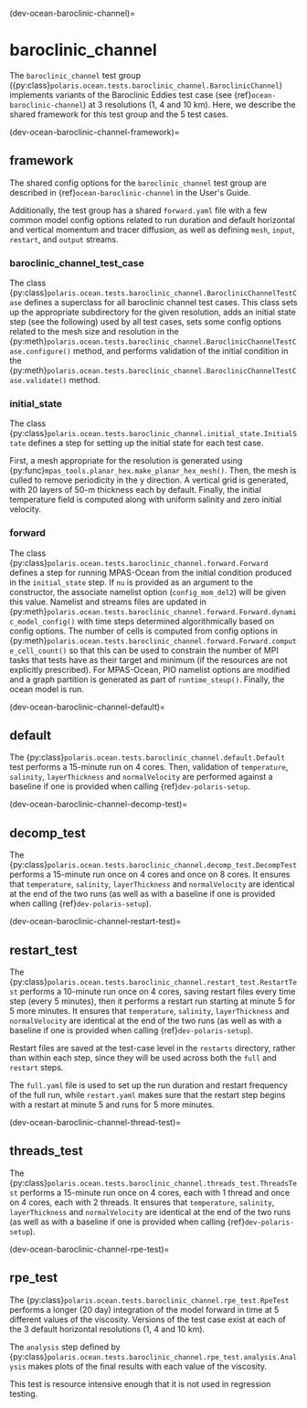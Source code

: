 (dev-ocean-baroclinic-channel)=

# baroclinic_channel

The `baroclinic_channel` test group
({py:class}`polaris.ocean.tests.baroclinic_channel.BaroclinicChannel`)
implements variants of the Baroclinic Eddies test case
(see {ref}`ocean-baroclinic-channel`) at 3 resolutions (1, 4 and 10 km).  Here,
we describe the shared framework for this test group and the 5 test cases.

(dev-ocean-baroclinic-channel-framework)=

## framework

The shared config options for the `baroclinic_channel` test group
are described in {ref}`ocean-baroclinic-channel` in the User's Guide.

Additionally, the test group has a shared `forward.yaml` file with
a few common model config options related to run duration and default 
horizontal  and vertical momentum and tracer diffusion, as well as defining 
`mesh`, `input`, `restart`, and `output` streams.

### baroclinic_channel_test_case

The class {py:class}`polaris.ocean.tests.baroclinic_channel.BaroclinicChannelTestCase`
defines a superclass for all baroclinic channel test cases.  This class sets
up the appropriate subdirectory for the given resolution, adds an initial
state step (see the following) used by all test cases, sets some config options
related to the mesh size and resolution in the
{py:meth}`polaris.ocean.tests.baroclinic_channel.BaroclinicChannelTestCase.configure()`
method, and performs validation of the initial condition in the
{py:meth}`polaris.ocean.tests.baroclinic_channel.BaroclinicChannelTestCase.validate()`
method.

### initial_state

The class {py:class}`polaris.ocean.tests.baroclinic_channel.initial_state.InitialState`
defines a step for setting up the initial state for each test case.

First, a mesh appropriate for the resolution is generated using
{py:func}`mpas_tools.planar_hex.make_planar_hex_mesh()`.  Then, the mesh is
culled to remove periodicity in the y direction.  A vertical grid is generated,
with 20 layers of 50-m thickness each by default.  Finally, the initial
temperature field is computed along with uniform salinity and zero initial
velocity.

### forward

The class {py:class}`polaris.ocean.tests.baroclinic_channel.forward.Forward`
defines a step for running MPAS-Ocean from the initial condition produced in
the `initial_state` step.  If `nu` is provided as an argument to the
constructor, the associate namelist option (`config_mom_del2`) will be given
this value. Namelist and streams files are updated in
{py:meth}`polaris.ocean.tests.baroclinic_channel.forward.Forward.dynamic_model_config()`
with time steps determined algorithmically based on config options.  The
number of cells is computed from config options in
{py:meth}`polaris.ocean.tests.baroclinic_channel.forward.Forward.compute_cell_count()`
so that this can be used to constrain the number of MPI tasks that tests
have as their target and minimum (if the resources are not explicitly
prescribed).  For MPAS-Ocean, PIO namelist options are modified and a
graph partition is generated as part of `runtime_steup()`.  Finally, the ocean 
model is run.

(dev-ocean-baroclinic-channel-default)=

## default

The {py:class}`polaris.ocean.tests.baroclinic_channel.default.Default`
test performs a 15-minute run on 4 cores.  Then, validation of `temperature`, 
`salinity`, `layerThickness` and `normalVelocity` are performed against a
baseline if one is provided when calling {ref}`dev-polaris-setup`.

(dev-ocean-baroclinic-channel-decomp-test)=

## decomp_test

The {py:class}`polaris.ocean.tests.baroclinic_channel.decomp_test.DecompTest`
performs a 15-minute run once on 4 cores and once on 8 cores.  It
ensures that `temperature`, `salinity`, `layerThickness` and
`normalVelocity` are identical at the end of the two runs (as well as with a
baseline if one is provided when calling {ref}`dev-polaris-setup`).

(dev-ocean-baroclinic-channel-restart-test)=

## restart_test

The {py:class}`polaris.ocean.tests.baroclinic_channel.restart_test.RestartTest`
performs a 10-minute run once on 4 cores, saving restart files every time step
(every 5 minutes), then it performs a restart run starting at minute 5 for 5
more minutes.  It ensures that `temperature`, `salinity`,
`layerThickness` and `normalVelocity` are identical at the end of the two
runs (as well as with a baseline if one is provided when calling
{ref}`dev-polaris-setup`).

Restart files are saved at the test-case level in the `restarts` directory,
rather than within each step, since they will be used across both the `full`
and `restart` steps.

The `full.yaml` file is used to set up the run  duration and restart frequency 
of the full run, while `restart.yaml` makes sure that the restart step begins 
with a restart at minute 5 and runs for 5 more minutes.

(dev-ocean-baroclinic-channel-thread-test)=

## threads_test

The {py:class}`polaris.ocean.tests.baroclinic_channel.threads_test.ThreadsTest`
performs a 15-minute run once on 4 cores, each with 1 thread and once on 4
cores, each with 2 threads.  It ensures that `temperature`, `salinity`,
`layerThickness` and `normalVelocity` are identical at the end of the two
runs (as well as with a baseline if one is provided when calling
{ref}`dev-polaris-setup`).

(dev-ocean-baroclinic-channel-rpe-test)=

## rpe_test

The {py:class}`polaris.ocean.tests.baroclinic_channel.rpe_test.RpeTest`
performs a longer (20 day) integration of the model forward in time at 5
different values of the viscosity.  Versions of the test case exist at each of
the 3 default horizontal resolutions (1, 4 and 10 km).

The `analysis` step defined by
{py:class}`polaris.ocean.tests.baroclinic_channel.rpe_test.analysis.Analysis`
makes plots of the final results with each value of the viscosity.

This test is resource intensive enough that it is not used in regression
testing.
